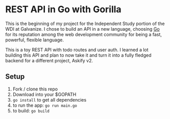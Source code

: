 # REST API in Go with Gorilla

This is the beginning of my project for the Independent Study portion of the WDI at Galvanize. I chose to build an API in a new language, choosing [Go](http://golang.org) for its reputation among the web development community for being a fast, powerful, flexible language.  

This is a toy REST API with todo routes and user auth. I learned a lot building this API and plan to now take it and turn it into a fully fledged backend for a different project, Askify v2.

## Setup
1. Fork / clone this repo
1. Download into your $GOPATH
1. ```go install``` to get all dependencies
1. to run the app: ```go run main.go```
1. to build: ```go build```

